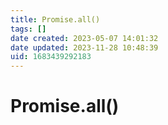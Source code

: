 ```yaml
---
title: Promise.all()
tags: []
date created: 2023-05-07 14:01:32
date updated: 2023-11-28 10:48:39
uid: 1683439292183
---
```


# Promise.all()
